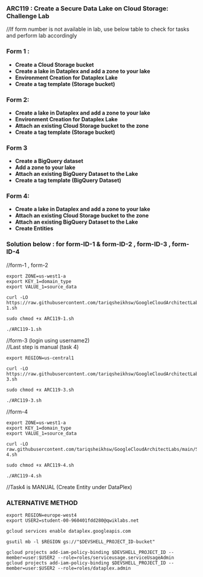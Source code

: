 ### ARC119 :  Create a Secure Data Lake on Cloud Storage: Challenge Lab 

//If form number is not available in lab, use below table to check for tasks and perform lab accordingly  

### Form 1 : 

- **Create a Cloud Storage bucket**
- **Create a lake in Dataplex and add a zone to your lake**
- **Environment Creation for Dataplex Lake**
- **Create a tag template (Storage bucket)**

### Form 2: 

- **Create a lake in Dataplex and add a zone to your lake**
- **Environment Creation for Dataplex Lake**
- **Attach an existing Cloud Storage bucket to the zone**
- **Create a tag template (Storage bucket)**

### Form 3

- **Create a BigQuery dataset**
- **Add a zone to your lake**
- **Attach an existing BigQuery Dataset to the Lake**
- **Create a tag template (BigQuery Dataset)**

### Form 4: 

- **Create a lake in Dataplex and add a zone to your lake**
- **Attach an existing Cloud Storage bucket to the zone**
- **Attach an existing BigQuery Dataset to the Lake**
- **Create Entities**

### Solution below : for form-ID-1 & form-ID-2 ,  form-ID-3 , form-ID-4

//form-1 , form-2 
```
export ZONE=us-west1-a
export KEY_1=domain_type
export VALUE_1=source_data
```

```
curl -LO https://raw.githubusercontent.com/tariqsheikhsw/GoogleCloudArchitectLabs/main/Solutions/ARC119-1.sh

sudo chmod +x ARC119-1.sh

./ARC119-1.sh
```


//form-3 (login using username2)   
//Last step is manual (task 4)  
```
export REGION=us-central1
```

```
curl -LO https://raw.githubusercontent.com/tariqsheikhsw/GoogleCloudArchitectLabs/main/Solutions/ARC119-3.sh

sudo chmod +x ARC119-3.sh

./ARC119-3.sh
```



//form-4
```
export ZONE=us-west1-a
export KEY_1=domain_type
export VALUE_1=source_data
```

```
curl -LO raw.githubusercontent.com/tariqsheikhsw/GoogleCloudArchitectLabs/main/Solutions/ARC119-4.sh

sudo chmod +x ARC119-4.sh

./ARC119-4.sh
```

//Task4 is MANUAL (Create Entity under DataPlex)  

### ALTERNATIVE METHOD 

```
export REGION=europe-west4
export USER2=student-00-960401fdd280@qwiklabs.net
```

```
gcloud services enable dataplex.googleapis.com

gsutil mb -l $REGION gs://"$DEVSHELL_PROJECT_ID-bucket"

gcloud projects add-iam-policy-binding $DEVSHELL_PROJECT_ID --member=user:$USER2 --role=roles/serviceusage.serviceUsageAdmin
gcloud projects add-iam-policy-binding $DEVSHELL_PROJECT_ID --member=user:$USER2 --role=roles/dataplex.admin
```
